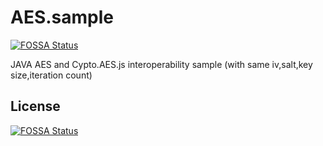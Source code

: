 # AES.sample
[![FOSSA Status](https://app.fossa.io/api/projects/git%2Bgithub.com%2Fx0156%2FAES.sample.svg?type=shield)](https://app.fossa.io/projects/git%2Bgithub.com%2Fx0156%2FAES.sample?ref=badge_shield)

JAVA AES and Cypto.AES.js interoperability sample (with same iv,salt,key size,iteration count)


## License
[![FOSSA Status](https://app.fossa.io/api/projects/git%2Bgithub.com%2Fx0156%2FAES.sample.svg?type=large)](https://app.fossa.io/projects/git%2Bgithub.com%2Fx0156%2FAES.sample?ref=badge_large)